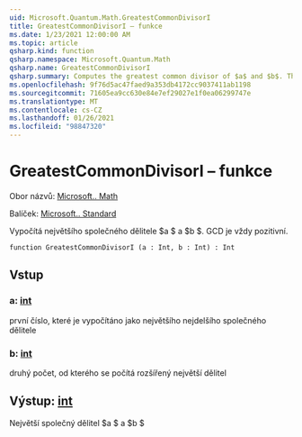 ```yaml
---
uid: Microsoft.Quantum.Math.GreatestCommonDivisorI
title: GreatestCommonDivisorI – funkce
ms.date: 1/23/2021 12:00:00 AM
ms.topic: article
qsharp.kind: function
qsharp.namespace: Microsoft.Quantum.Math
qsharp.name: GreatestCommonDivisorI
qsharp.summary: Computes the greatest common divisor of $a$ and $b$. The GCD is always positive.
ms.openlocfilehash: 9f76d5ac47faed9a353db4172cc9037411ab1198
ms.sourcegitcommit: 71605ea9cc630e84e7ef29027e1f0ea06299747e
ms.translationtype: MT
ms.contentlocale: cs-CZ
ms.lasthandoff: 01/26/2021
ms.locfileid: "98847320"
---
```

# <a name="greatestcommondivisori-function"></a>GreatestCommonDivisorI – funkce

Obor názvů: [Microsoft.. Math](xref:Microsoft.Quantum.Math)

Balíček: [Microsoft.. Standard](https://nuget.org/packages/Microsoft.Quantum.Standard)


Vypočítá největšího společného dělitele $a $ a $b $. GCD je vždy pozitivní.

```qsharp
function GreatestCommonDivisorI (a : Int, b : Int) : Int
```


## <a name="input"></a>Vstup

### <a name="a--int"></a>a: [int](xref:microsoft.quantum.lang-ref.int)

první číslo, které je vypočítáno jako největšího nejdelšího společného dělitele


### <a name="b--int"></a>b: [int](xref:microsoft.quantum.lang-ref.int)

druhý počet, od kterého se počítá rozšířený největší dělitel



## <a name="output--int"></a>Výstup: [int](xref:microsoft.quantum.lang-ref.int)

Největší společný dělitel $a $ a $b $